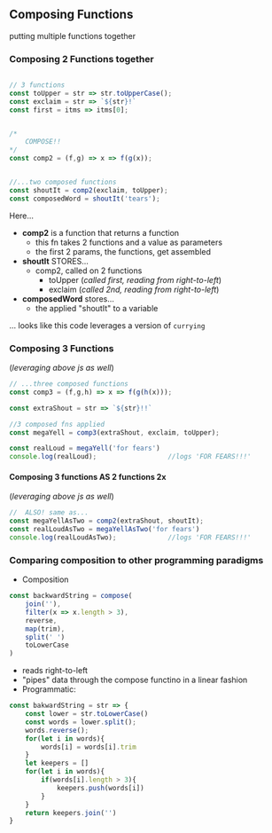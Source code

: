 ## Composing Functions
putting multiple functions together  


### Composing 2 Functions together
```js

// 3 functions
const toUpper = str => str.toUpperCase();
const exclaim = str => `${str}!`
const first = itms => itms[0];


/*
	COMPOSE!!
*/ 
const comp2 = (f,g) => x => f(g(x));


//...two composed functions
const shoutIt = comp2(exclaim, toUpper);
const composedWord = shoutIt('tears');
```
Here...
 - **comp2** is a function that returns a function
   - this fn takes 2 functions and a value as parameters
   - the first 2 params, the functions, get assembled
 - **shoutIt** STORES...
   - comp2, called on 2 functions
     - toUpper (_called first, reading from right-to-left_)
     - exclaim (_called 2nd, reading from right-to-left_)
 - **composedWord** stores...
   - the applied "shoutIt" to a variable

... looks like this code leverages a version of `currying`


### Composing 3 Functions
(_leveraging above js as well_)
```js
// ...three composed functions
const comp3 = (f,g,h) => x => f(g(h(x)));

const extraShout = str => `${str}!!`

//3 composed fns applied
const megaYell = comp3(extraShout, exclaim, toUpper);

const realLoud = megaYell('for fears')
console.log(realLoud);					//logs 'FOR FEARS!!!'

```

#### Composing 3 functions AS 2 functions 2x
(_leveraging above js as well_)
```js
//  ALSO! same as...
const megaYellAsTwo = comp2(extraShout, shoutIt);
const realLoudAsTwo = megaYellAsTwo('for fears')
console.log(realLoudAsTwo);				//logs 'FOR FEARS!!!'

```

### Comparing composition to other programming paradigms
- Composition
```js
const backwardString = compose(
	join(''),
	filter(x => x.length > 3),
	reverse,
	map(trim),
	split(' ')
	toLowerCase
)
```
- reads right-to-left
- "pipes" data through the compose functino in a linear fashion
- Programmatic:
```js
const bakwardString = str => {
	const lower = str.toLowerCase()
	const words = lower.split();
	words.reverse();
	for(let i in words){
		words[i] = words[i].trim
	}
	let keepers = []
	for(let i in words){
		if(words[i].length > 3){
			keepers.push(words[i])
		}
	}
	return keepers.join('')
}
```